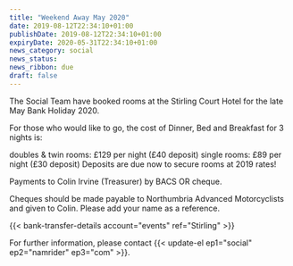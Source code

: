```yaml
---
title: "Weekend Away May 2020"
date: 2019-08-12T22:34:10+01:00
publishDate: 2019-08-12T22:34:10+01:00
expiryDate: 2020-05-31T22:34:10+01:00
news_category: social
news_status: 
news_ribbon: due
draft: false
---
```


The Social Team have booked rooms at the Stirling Court Hotel for the late May Bank Holiday 2020.

For those who would like to go, the cost of Dinner, Bed and Breakfast for 3 nights is:

doubles & twin rooms: £129 per night (£40 deposit)
single rooms: £89 per night (£30 deposit)
Deposits are due now to secure rooms at 2019 rates!

Payments to Colin Irvine (Treasurer) by BACS OR cheque.

Cheques should be made payable to Northumbria Advanced Motorcyclists and given to Colin. Please add your name as a reference.

{{< bank-transfer-details account="events" ref="Stirling" >}}

For further information, please contact {{< update-el ep1="social" ep2="namrider" ep3="com" >}}.
